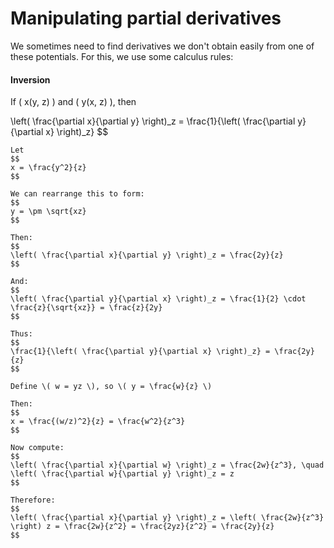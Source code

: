 # Manipulating partial derivatives

We sometimes need to find derivatives we don't obtain easily from one of these potentials. For this, we use some calculus rules:

#### Inversion

If \( x(y, z) \) and \( y(x, z) \), then


\left( \frac{\partial x}{\partial y} \right)_z = \frac{1}{\left( \frac{\partial y}{\partial x} \right)_z}
$$

````{example}
Let 
$$
x = \frac{y^2}{z}
$$

We can rearrange this to form:  
$$
y = \pm \sqrt{xz}
$$

Then:
$$
\left( \frac{\partial x}{\partial y} \right)_z = \frac{2y}{z}
$$

And:
$$
\left( \frac{\partial y}{\partial x} \right)_z = \frac{1}{2} \cdot \frac{z}{\sqrt{xz}} = \frac{z}{2y}
$$

Thus:
$$
\frac{1}{\left( \frac{\partial y}{\partial x} \right)_z} = \frac{2y}{z}
$$

Define \( w = yz \), so \( y = \frac{w}{z} \)

Then:
$$
x = \frac{(w/z)^2}{z} = \frac{w^2}{z^3}
$$

Now compute:
$$
\left( \frac{\partial x}{\partial w} \right)_z = \frac{2w}{z^3}, \quad \left( \frac{\partial w}{\partial y} \right)_z = z
$$

Therefore:
$$
\left( \frac{\partial x}{\partial y} \right)_z = \left( \frac{2w}{z^3} \right) z = \frac{2w}{z^2} = \frac{2yz}{z^2} = \frac{2y}{z}
$$
